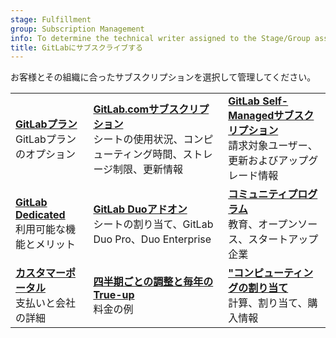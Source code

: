 ```yaml
---
stage: Fulfillment
group: Subscription Management
info: To determine the technical writer assigned to the Stage/Group associated with this page, see https://handbook.gitlab.com/handbook/product/ux/technical-writing/#assignments
title: GitLabにサブスクライブする
---
```


お客様とその組織に合ったサブスクリプションを選択して管理してください。

|  |  |  |
|--|--|--|
| [**GitLabプラン**](choosing_subscription.md)<br>GitLabプランのオプション | [**GitLab.comサブスクリプション**](gitlab_com/_index.md)<br>シートの使用状況、コンピューティング時間、ストレージ制限、更新情報 | [**GitLab Self-Managedサブスクリプション**](self_managed/_index.md)<br>請求対象ユーザー、更新およびアップグレード情報 |
| [**GitLab Dedicated**](gitlab_dedicated/_index.md)<br>利用可能な機能とメリット | [**GitLab Duoアドオン**](subscription-add-ons.md)<br> シートの割り当て、GitLab Duo Pro、Duo Enterprise | [**コミュニティプログラム**](community_programs.md)<br>教育、オープンソース、スタートアップ企業 |
| [**カスタマーポータル**](customers_portal.md)<br>支払いと会社の詳細 | [**四半期ごとの調整と毎年のTrue-up**](quarterly_reconciliation.md)<br>料金の例 | [**"コンピューティングの割り当て**](../ci/pipelines/compute_minutes.md)<br>計算、割り当て、購入情報 |
